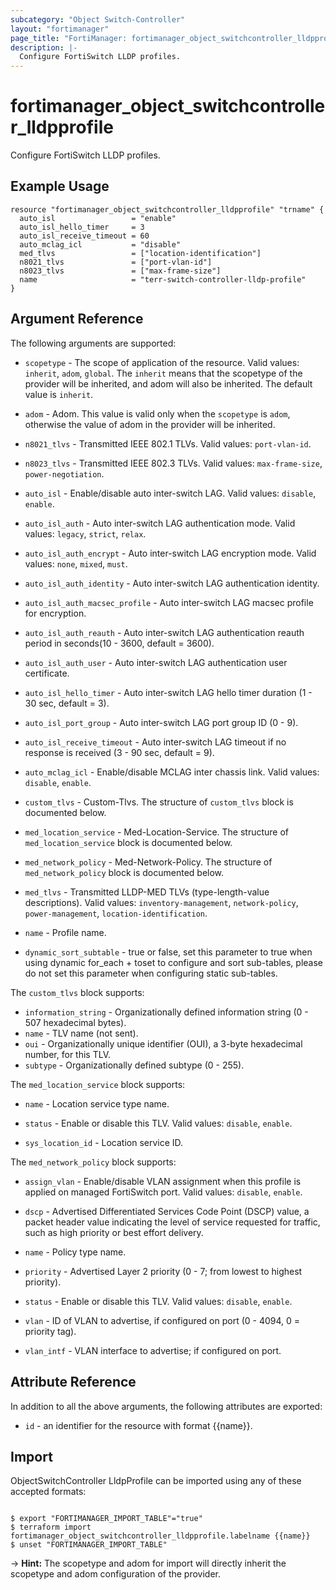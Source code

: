 ```yaml
---
subcategory: "Object Switch-Controller"
layout: "fortimanager"
page_title: "FortiManager: fortimanager_object_switchcontroller_lldpprofile"
description: |-
  Configure FortiSwitch LLDP profiles.
---
```


# fortimanager_object_switchcontroller_lldpprofile
Configure FortiSwitch LLDP profiles.

## Example Usage

```hcl
resource "fortimanager_object_switchcontroller_lldpprofile" "trname" {
  auto_isl                 = "enable"
  auto_isl_hello_timer     = 3
  auto_isl_receive_timeout = 60
  auto_mclag_icl           = "disable"
  med_tlvs                 = ["location-identification"]
  n8021_tlvs               = ["port-vlan-id"]
  n8023_tlvs               = ["max-frame-size"]
  name                     = "terr-switch-controller-lldp-profile"
}
```

## Argument Reference


The following arguments are supported:

* `scopetype` - The scope of application of the resource. Valid values: `inherit`, `adom`, `global`. The `inherit` means that the scopetype of the provider will be inherited, and adom will also be inherited. The default value is `inherit`.
* `adom` - Adom. This value is valid only when the `scopetype` is `adom`, otherwise the value of adom in the provider will be inherited.

* `n8021_tlvs` - Transmitted IEEE 802.1 TLVs. Valid values: `port-vlan-id`.

* `n8023_tlvs` - Transmitted IEEE 802.3 TLVs. Valid values: `max-frame-size`, `power-negotiation`.

* `auto_isl` - Enable/disable auto inter-switch LAG. Valid values: `disable`, `enable`.

* `auto_isl_auth` - Auto inter-switch LAG authentication mode. Valid values: `legacy`, `strict`, `relax`.

* `auto_isl_auth_encrypt` - Auto inter-switch LAG encryption mode. Valid values: `none`, `mixed`, `must`.

* `auto_isl_auth_identity` - Auto inter-switch LAG authentication identity.
* `auto_isl_auth_macsec_profile` - Auto inter-switch LAG macsec profile for encryption.
* `auto_isl_auth_reauth` - Auto inter-switch LAG authentication reauth period in seconds(10 - 3600, default = 3600).
* `auto_isl_auth_user` - Auto inter-switch LAG authentication user certificate.
* `auto_isl_hello_timer` - Auto inter-switch LAG hello timer duration (1 - 30 sec, default = 3).
* `auto_isl_port_group` - Auto inter-switch LAG port group ID (0 - 9).
* `auto_isl_receive_timeout` - Auto inter-switch LAG timeout if no response is received (3 - 90 sec, default = 9).
* `auto_mclag_icl` - Enable/disable MCLAG inter chassis link. Valid values: `disable`, `enable`.

* `custom_tlvs` - Custom-Tlvs. The structure of `custom_tlvs` block is documented below.
* `med_location_service` - Med-Location-Service. The structure of `med_location_service` block is documented below.
* `med_network_policy` - Med-Network-Policy. The structure of `med_network_policy` block is documented below.
* `med_tlvs` - Transmitted LLDP-MED TLVs (type-length-value descriptions). Valid values: `inventory-management`, `network-policy`, `power-management`, `location-identification`.

* `name` - Profile name.
* `dynamic_sort_subtable` - true or false, set this parameter to true when using dynamic for_each + toset to configure and sort sub-tables, please do not set this parameter when configuring static sub-tables.

The `custom_tlvs` block supports:

* `information_string` - Organizationally defined information string (0 - 507 hexadecimal bytes).
* `name` - TLV name (not sent).
* `oui` - Organizationally unique identifier (OUI), a 3-byte hexadecimal number, for this TLV.
* `subtype` - Organizationally defined subtype (0 - 255).

The `med_location_service` block supports:

* `name` - Location service type name.
* `status` - Enable or disable this TLV. Valid values: `disable`, `enable`.

* `sys_location_id` - Location service ID.

The `med_network_policy` block supports:

* `assign_vlan` - Enable/disable VLAN assignment when this profile is applied on managed FortiSwitch port. Valid values: `disable`, `enable`.

* `dscp` - Advertised Differentiated Services Code Point (DSCP) value, a packet header value indicating the level of service requested for traffic, such as high priority or best effort delivery.
* `name` - Policy type name.
* `priority` - Advertised Layer 2 priority (0 - 7; from lowest to highest priority).
* `status` - Enable or disable this TLV. Valid values: `disable`, `enable`.

* `vlan` - ID of VLAN to advertise, if configured on port (0 - 4094, 0 = priority tag).
* `vlan_intf` - VLAN interface to advertise; if configured on port.


## Attribute Reference

In addition to all the above arguments, the following attributes are exported:
* `id` - an identifier for the resource with format {{name}}.

## Import

ObjectSwitchController LldpProfile can be imported using any of these accepted formats:
```

$ export "FORTIMANAGER_IMPORT_TABLE"="true"
$ terraform import fortimanager_object_switchcontroller_lldpprofile.labelname {{name}}
$ unset "FORTIMANAGER_IMPORT_TABLE"
```
-> **Hint:** The scopetype and adom for import will directly inherit the scopetype and adom configuration of the provider.
